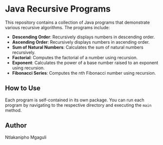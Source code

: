 # Java Recursive Programs

This repository contains a collection of Java programs that demonstrate various recursive algorithms. The programs include:

- **Descending Order**: Recursively displays numbers in descending order.
- **Ascending Order**: Recursively displays numbers in ascending order.
- **Sum of Natural Numbers**: Calculates the sum of natural numbers recursively.
- **Factorial**: Computes the factorial of a number using recursion.
- **Exponent**: Calculates the power of a base number raised to an exponent using recursion.
- **Fibonacci Series**: Computes the nth Fibonacci number using recursion.

## How to Use

Each program is self-contained in its own package. You can run each program by navigating to the respective directory and executing the `main` method.

## Author

Ntlakanipho Mgaguli
